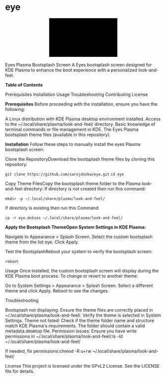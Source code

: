# eye
<p align="center">
    <a href="https://www.pling.com/p/2295515/">
    <img alt="Monster Eyes" src="eye.dokies/contents/splash/images/eyesdv.gif" width="220"/>
    </a>
    </p>
Eyes Plasma Bootsplash Screen
A Eyes bootsplash screen designed for KDE Plasma to enhance the boot experience with a personalized look-and-feel.

**Table of Contents**

Prerequisites
Installation
Usage
Troubleshooting
Contributing
License

**Prerequisites**
Before proceeding with the installation, ensure you have the following:

A Linux distribution with KDE Plasma desktop environment installed.
Access to the ~/.local/share/plasma/look-and-feel/ directory.
Basic knowledge of terminal commands or file management in KDE.
The Eyes Plasma bootsplash theme files (available in this repository).

**Installation**
Follow these steps to manually install the eyes Plasma bootsplash screen:

Clone the RepositoryDownload the bootsplash theme files by cloning this repository:

```git clone https://github.com/sarojdsoka/eye.git```
```cd eye```

Copy Theme FilesCopy the bootsplash theme folder to the Plasma look-and-feel directory:
If directory is not created then run this command:

```mkdir -p ~/.local/share/plasma/look-and-feel/```

If directory is existing then run this Command:

```cp -r eye.dokies ~/.local/share/plasma/look-and-feel/```

**Apply the Bootsplash ThemeOpen System Settings in KDE Plasma:**

Navigate to Appearance > Splash Screen.
Select the custom bootsplash theme from the list eye.
Click Apply.


Test the BootsplashReboot your system to verify the bootsplash screen:

```reboot```



Usage
Once installed, the custom bootsplash screen will display during the KDE Plasma boot process. To change or revert to another theme:

Go to System Settings > Appearance > Splash Screen.
Select a different theme and click Apply.
Reboot to see the changes.

Troubleshooting

Bootsplash not displaying: Ensure the theme files are correctly placed in ~/.local/share/plasma/look-and-feel/. Verify the theme is selected in System Settings.
Theme not listed: Check if the theme folder name and structure match KDE Plasma's requirements. The folder should contain a valid metadata.desktop file.
Permission issues: Ensure you have write permissions in ~/.local/share/plasma/look-and-feel/:ls -ld ~/.local/share/plasma/look-and-feel/

If needed, fix permissions:chmod -R u+rw ~/.local/share/plasma/look-and-feel/

License
This project is licensed under the GPvL2 License. See the LICENSE file for details.

